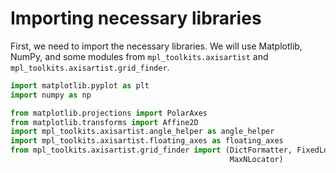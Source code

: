 # Importing necessary libraries

First, we need to import the necessary libraries. We will use Matplotlib, NumPy, and some modules from `mpl_toolkits.axisartist` and `mpl_toolkits.axisartist.grid_finder`.

```python
import matplotlib.pyplot as plt
import numpy as np

from matplotlib.projections import PolarAxes
from matplotlib.transforms import Affine2D
import mpl_toolkits.axisartist.angle_helper as angle_helper
import mpl_toolkits.axisartist.floating_axes as floating_axes
from mpl_toolkits.axisartist.grid_finder import (DictFormatter, FixedLocator,
                                                 MaxNLocator)
```
